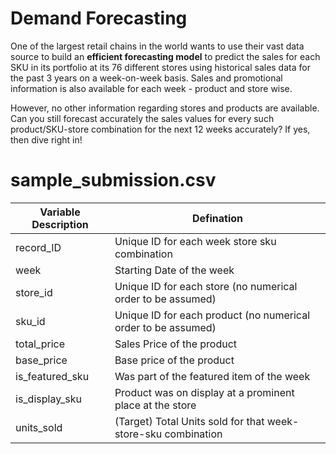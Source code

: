 # Demand Forecasting

One of the largest retail chains in the world wants to use their vast data source to build an **efficient forecasting model** to predict the sales for each SKU in its portfolio at its 76 different stores using historical sales data for the past 3 years on a week-on-week basis. Sales and promotional information is also available for each week - product and store wise. 

However, no other information regarding stores and products are available. Can you still forecast accurately the sales values for every such product/SKU-store combination for the next 12 weeks accurately? If yes, then dive right in!

# sample_submission.csv


 Variable	Description | Defination
----------------------|------------
record_ID|Unique ID for each week store sku combination
week|Starting Date of the week
store_id|Unique ID for each store (no numerical order to be assumed)
sku_id|Unique ID for each product (no numerical order to be assumed)
total_price|Sales Price of the product
base_price|Base price of the product
is_featured_sku|Was part of the featured item of the week
is_display_sku|Product was on display at a prominent place at the store
units_sold|	(Target) Total Units sold for that week-store-sku combination



